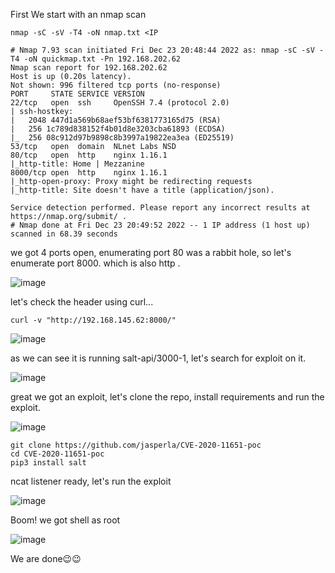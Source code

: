 First We start with an nmap scan 

`nmap -sC -sV -T4 -oN nmap.txt <IP`

```
# Nmap 7.93 scan initiated Fri Dec 23 20:48:44 2022 as: nmap -sC -sV -T4 -oN quickmap.txt -Pn 192.168.202.62
Nmap scan report for 192.168.202.62
Host is up (0.20s latency).
Not shown: 996 filtered tcp ports (no-response)
PORT     STATE SERVICE VERSION
22/tcp   open  ssh     OpenSSH 7.4 (protocol 2.0)
| ssh-hostkey: 
|   2048 447d1a569b68aef53bf6381773165d75 (RSA)
|   256 1c789d838152f4b01d8e3203cba61893 (ECDSA)
|_  256 08c912d97b9898c8b3997a19822ea3ea (ED25519)
53/tcp   open  domain  NLnet Labs NSD
80/tcp   open  http    nginx 1.16.1
|_http-title: Home | Mezzanine
8000/tcp open  http    nginx 1.16.1
|_http-open-proxy: Proxy might be redirecting requests
|_http-title: Site doesn't have a title (application/json).

Service detection performed. Please report any incorrect results at https://nmap.org/submit/ .
# Nmap done at Fri Dec 23 20:49:52 2022 -- 1 IP address (1 host up) scanned in 68.39 seconds

```

we got 4 ports open, enumerating port 80 was a rabbit hole, so let's enumerate port 8000. which is also http .

![image](https://user-images.githubusercontent.com/87468669/209411046-be2fdd9a-b937-4b71-ba77-d5aa27991e41.png)

let's check the header using curl... 

```curl -v "http://192.168.145.62:8000/"```

![image](https://user-images.githubusercontent.com/87468669/209411124-b022bc0c-04e4-4c33-9f96-1f1fad97a348.png)

as we can see it is running salt-api/3000-1, let's search for exploit on it.

![image](https://user-images.githubusercontent.com/87468669/209411235-dafdebca-a294-47ca-8750-a69c428cd1e9.png)

great we got an exploit, let's clone the repo, install requirements and run the exploit.

![image](https://user-images.githubusercontent.com/87468669/209411373-0c85ee91-128f-4439-bc96-47b8e795d96a.png)

```
git clone https://github.com/jasperla/CVE-2020-11651-poc
cd CVE-2020-11651-poc
pip3 install salt
```

ncat listener ready, let's run the exploit

![image](https://user-images.githubusercontent.com/87468669/209411544-f41540ea-1b99-4a54-84f6-4da84b703f28.png)

Boom! we got shell as root 

![image](https://user-images.githubusercontent.com/87468669/209411585-7282ab86-9da3-4994-abc1-2cc3478e80ed.png)

We are done😉😉
